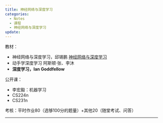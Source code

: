 ```yaml
---
title: 神经网络与深度学习
categories:
  - Notes
  - 课程
  - 神经网络与深度学习
update:
---
```

<u></u>教材：
- 神经网络与深度学习，邱锡鹏 [神经网络与深度学习](https://nndl.github.io/)
- 动手学深度学习 阿斯顿·张、李沐
- **深度学习，Ian Goddfellow**

公开课：
- 李宏毅：机器学习
- CS224n
- CS231n

考核：平时作业80（选够100分的题量）+其他20（随堂考试、问答）

---




